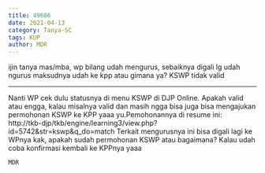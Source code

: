 ```yaml
---
title: 49686
date: 2021-04-13
category: Tanya-SC
tags: KUP
author: MDR
---
```


ijin tanya mas/mba, wp bilang udah mengurus, sebaiknya digali lg udah ngurus maksudnya udah ke kpp atau gimana ya? KSWP tidak valid

---

Nanti WP cek dulu statusnya di menu KSWP di DJP Online. Apakah valid atau engga, kalau misalnya valid dan masih ngga bisa juga bisa mengajukan permohonan KSWP ke KPP yaaa yu.Pemohonannya di resume ini: http://tkb-djp/tkb/engine/learning3/view.php?id=5742&str=kswp&q_do=match Terkait mengurusnya ini bisa digali lagi ke WPnya kak, apakah sudah permohonan KSWP atau bagaimana? Kalau udah coba konfirmasi kembali ke KPPnya yaaa

`MDR`
